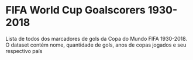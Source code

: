 # FIFA World Cup Goalscorers 1930-2018
Lista de todos dos marcadores de gols da Copa do Mundo FIFA 1930-2018.
O dataset contém nome, quantidade de gols, anos de copas jogados e seu respectivo país
